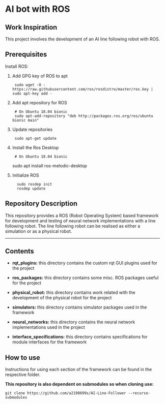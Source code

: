 # AI bot with ROS


## Work Inspiration 

This project involves the development of an AI line following robot with ROS.


## Prerequisites

Install ROS:

1. Add GPG key of ROS to apt

        sudo wget -O - https://raw.githubusercontent.com/ros/rosdistro/master/ros.key | sudo apt-key add -

2. Add apt repository for ROS

        # On Ubuntu 18.04 bionic
        sudo apt-add-repository "deb http://packages.ros.org/ros/ubuntu bionic main"

3. Update repositories

        sudo apt-get update

4. Install the Ros Desktop

        # On Ubuntu 18.04 bionic
	sudo apt install ros-melodic-desktop

5. Initialize ROS

         sudo rosdep init
         rosdep update



## Repository Description

This repository provides a ROS (Robot Operating System) based framework for development and testing of neural network implementations with a line following robot. The line following robot can be realised as either a simulation or as a physical robot.

---

## Contents

* __rqt_plugins:__ this directory contains the custom rqt GUI plugins used for the project

* __ros_packages:__ this directory contains some misc. ROS packages useful for the project

* __physical_robot:__ this directory contains work related with the development of the physical robot for the project

* __simulators:__ this directory contains simulator packages used in the framework

* __neural_networks:__ this directory contains the neural network implementations used in the project

* __interface_specifications:__ this directory contains specifications for module interfaces for the framework


## How to use

Instructions for using each section of the framework can be found in the respective folder.

__This repository is also dependent on submodules so when cloning use:__
```
git clone https://github.com/a2198699s/AI-Line-Follower --recurse-submodules
```
